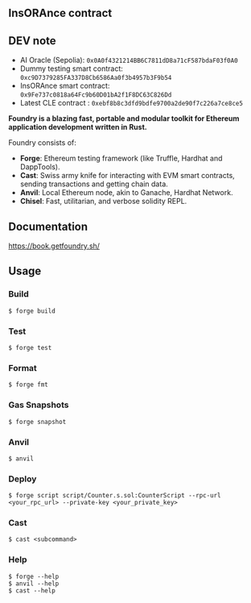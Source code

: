 ## InsORAnce contract

## DEV note
- AI Oracle (Sepolia): `0x0A0f4321214BB6C7811dD8a71cF587bdaF03f0A0`
- Dummy testing smart contract: `0xc9D7379285FA337D8Cb6586Aa0f3b4957b3F9b54`
- InsORAnce smart contract: `0x9Fe737c0818a64Fc9b60D01bA2f1F8DC63C826Dd`
- Latest CLE contract : `0xebf8b8c3dfd9bdfe9700a2de90f7c226a7ce8ce5`

**Foundry is a blazing fast, portable and modular toolkit for Ethereum application development written in Rust.**

Foundry consists of:

-   **Forge**: Ethereum testing framework (like Truffle, Hardhat and DappTools).
-   **Cast**: Swiss army knife for interacting with EVM smart contracts, sending transactions and getting chain data.
-   **Anvil**: Local Ethereum node, akin to Ganache, Hardhat Network.
-   **Chisel**: Fast, utilitarian, and verbose solidity REPL.

## Documentation

https://book.getfoundry.sh/

## Usage

### Build

```shell
$ forge build
```

### Test

```shell
$ forge test
```

### Format

```shell
$ forge fmt
```

### Gas Snapshots

```shell
$ forge snapshot
```

### Anvil

```shell
$ anvil
```

### Deploy

```shell
$ forge script script/Counter.s.sol:CounterScript --rpc-url <your_rpc_url> --private-key <your_private_key>
```

### Cast

```shell
$ cast <subcommand>
```

### Help

```shell
$ forge --help
$ anvil --help
$ cast --help
```